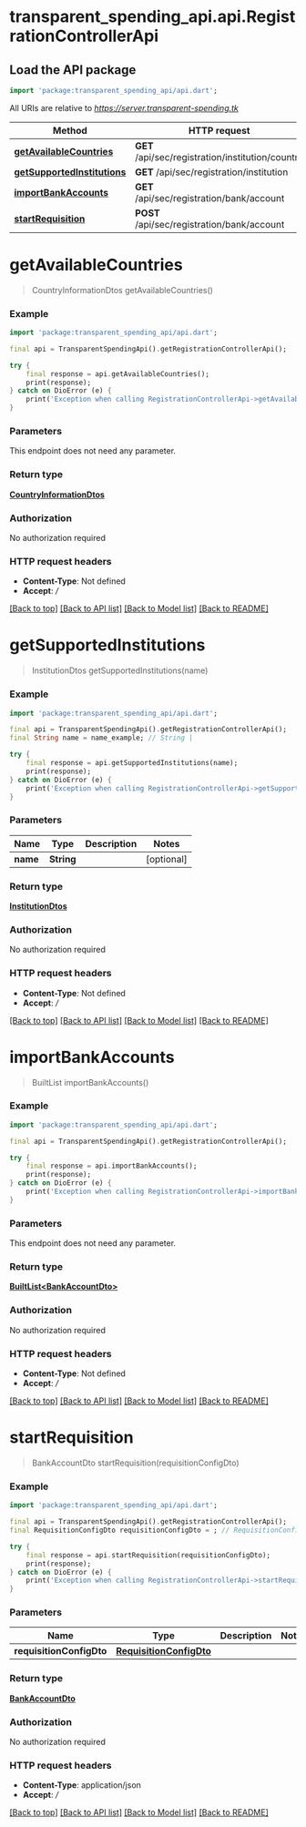 # transparent_spending_api.api.RegistrationControllerApi

## Load the API package
```dart
import 'package:transparent_spending_api/api.dart';
```

All URIs are relative to *https://server.transparent-spending.tk*

Method | HTTP request | Description
------------- | ------------- | -------------
[**getAvailableCountries**](RegistrationControllerApi.md#getavailablecountries) | **GET** /api/sec/registration/institution/country | 
[**getSupportedInstitutions**](RegistrationControllerApi.md#getsupportedinstitutions) | **GET** /api/sec/registration/institution | 
[**importBankAccounts**](RegistrationControllerApi.md#importbankaccounts) | **GET** /api/sec/registration/bank/account | 
[**startRequisition**](RegistrationControllerApi.md#startrequisition) | **POST** /api/sec/registration/bank/account | 


# **getAvailableCountries**
> CountryInformationDtos getAvailableCountries()



### Example
```dart
import 'package:transparent_spending_api/api.dart';

final api = TransparentSpendingApi().getRegistrationControllerApi();

try {
    final response = api.getAvailableCountries();
    print(response);
} catch on DioError (e) {
    print('Exception when calling RegistrationControllerApi->getAvailableCountries: $e\n');
}
```

### Parameters
This endpoint does not need any parameter.

### Return type

[**CountryInformationDtos**](CountryInformationDtos.md)

### Authorization

No authorization required

### HTTP request headers

 - **Content-Type**: Not defined
 - **Accept**: */*

[[Back to top]](#) [[Back to API list]](../README.md#documentation-for-api-endpoints) [[Back to Model list]](../README.md#documentation-for-models) [[Back to README]](../README.md)

# **getSupportedInstitutions**
> InstitutionDtos getSupportedInstitutions(name)



### Example
```dart
import 'package:transparent_spending_api/api.dart';

final api = TransparentSpendingApi().getRegistrationControllerApi();
final String name = name_example; // String | 

try {
    final response = api.getSupportedInstitutions(name);
    print(response);
} catch on DioError (e) {
    print('Exception when calling RegistrationControllerApi->getSupportedInstitutions: $e\n');
}
```

### Parameters

Name | Type | Description  | Notes
------------- | ------------- | ------------- | -------------
 **name** | **String**|  | [optional] 

### Return type

[**InstitutionDtos**](InstitutionDtos.md)

### Authorization

No authorization required

### HTTP request headers

 - **Content-Type**: Not defined
 - **Accept**: */*

[[Back to top]](#) [[Back to API list]](../README.md#documentation-for-api-endpoints) [[Back to Model list]](../README.md#documentation-for-models) [[Back to README]](../README.md)

# **importBankAccounts**
> BuiltList<BankAccountDto> importBankAccounts()



### Example
```dart
import 'package:transparent_spending_api/api.dart';

final api = TransparentSpendingApi().getRegistrationControllerApi();

try {
    final response = api.importBankAccounts();
    print(response);
} catch on DioError (e) {
    print('Exception when calling RegistrationControllerApi->importBankAccounts: $e\n');
}
```

### Parameters
This endpoint does not need any parameter.

### Return type

[**BuiltList&lt;BankAccountDto&gt;**](BankAccountDto.md)

### Authorization

No authorization required

### HTTP request headers

 - **Content-Type**: Not defined
 - **Accept**: */*

[[Back to top]](#) [[Back to API list]](../README.md#documentation-for-api-endpoints) [[Back to Model list]](../README.md#documentation-for-models) [[Back to README]](../README.md)

# **startRequisition**
> BankAccountDto startRequisition(requisitionConfigDto)



### Example
```dart
import 'package:transparent_spending_api/api.dart';

final api = TransparentSpendingApi().getRegistrationControllerApi();
final RequisitionConfigDto requisitionConfigDto = ; // RequisitionConfigDto | 

try {
    final response = api.startRequisition(requisitionConfigDto);
    print(response);
} catch on DioError (e) {
    print('Exception when calling RegistrationControllerApi->startRequisition: $e\n');
}
```

### Parameters

Name | Type | Description  | Notes
------------- | ------------- | ------------- | -------------
 **requisitionConfigDto** | [**RequisitionConfigDto**](RequisitionConfigDto.md)|  | 

### Return type

[**BankAccountDto**](BankAccountDto.md)

### Authorization

No authorization required

### HTTP request headers

 - **Content-Type**: application/json
 - **Accept**: */*

[[Back to top]](#) [[Back to API list]](../README.md#documentation-for-api-endpoints) [[Back to Model list]](../README.md#documentation-for-models) [[Back to README]](../README.md)

